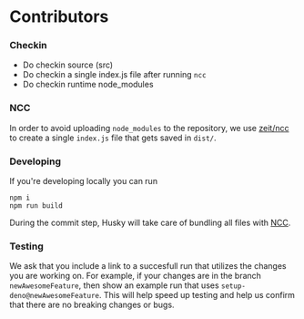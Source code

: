 # Contributors

### Checkin

- Do checkin source (src)
- Do checkin a single index.js file after running `ncc`
- Do checkin runtime node_modules

### NCC

In order to avoid uploading `node_modules` to the repository, we use
[zeit/ncc](https://github.com/zeit/ncc) to create a single `index.js` file that
gets saved in `dist/`.

### Developing

If you're developing locally you can run

```
npm i
npm run build
```

During the commit step, Husky will take care of bundling all files with
[NCC](https://github.com/zeit/ncc).

### Testing

We ask that you include a link to a succesfull run that utilizes the changes you
are working on. For example, if your changes are in the branch
`newAwesomeFeature`, then show an example run that uses
`setup-deno@newAwesomeFeature`. This will help speed up testing and help us
confirm that there are no breaking changes or bugs.
